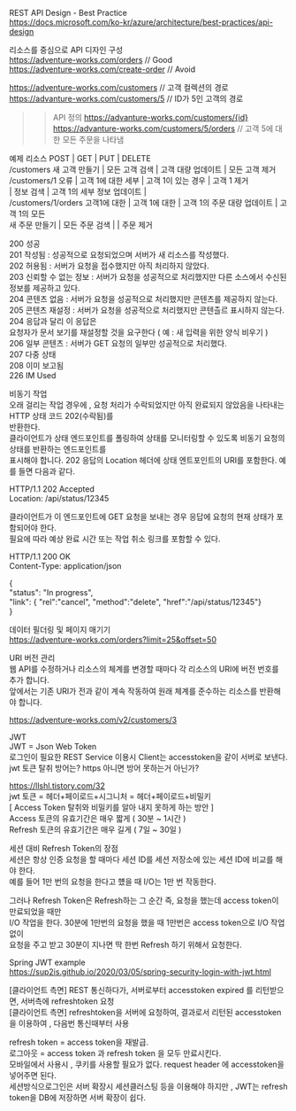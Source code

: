 REST API Design - Best Practice  
https://docs.microsoft.com/ko-kr/azure/architecture/best-practices/api-design  

리소스를 중심으로 API 디자인 구성  
https://adventure-works.com/orders  // Good  
https://adventure-works.com/create-order  // Avoid  
    
https://adventure-works.com/customers  // 고객 컬렉션의 경로  
https://advanture-works.com/customers/5  // ID가 5인 고객의 경로  
 >> API 정의 https://advanture-works.com/customers/{id}  
https://advanture-works.com/customers/5/orders   // 고객 5에 대한 모든 주문을 나타냄  
    
예제
리소스                 POST      | GET           | PUT                | DELETE  
/customers          새 고객 만들기 | 모든 고객 검색     | 고객 대량 업데이트        | 모든 고객 제거   
/customers/1        오류        | 고객 1에 대한 세부  | 고객 1이 있는 경우       | 고객 1 제거   
                              | 정보 검색         | 고객 1의 세부 정보 업데이트 |  
/customers/1/orders 고객1에 대한  | 고객 1에 대한      | 고객 1의 주문 대량 업데이트 | 고객 1의 모든   
                    새 주문 만들기 | 모든 주문 검색     |                     | 주문 제거  
  
200 성공   
201 작성됨 : 성공적으로 요청되었으며 서버가 새 리소스를 작성했다.  
202 허용됨 : 서버가 요청을 접수했지만 아직 처리하지 않았다.  
203 신뢰할 수 없는 정보 : 서버가 요청을 성공적으로 처리했지만 다른 소스에서 수신된 정보를 제공하고 있다.  
204 콘텐츠 없음 : 서버가 요청을 성공적으로 처리했지만 콘텐츠를 제공하지 않는다.  
205 콘텐츠 재설정 : 서버가 요청을 성공적으로 처리했지만 콘텐츨르 표시하지 않는다. 204 응답과 달리 이 응답은   
     요청자가 문서 보기를 재설정할 것을 요구한다 ( 예 : 새 입력을 위한 양식 비우기 )  
206 일부 콘텐츠 : 서버가 GET 요청의 일부만 성공적으로 처리했다.  
207 다중 상태   
208 이미 보고됨  
226 IM Used  
  
비동기 작업  
오래 걸리는 작업 경우에 , 요청 처리가 수락되었지만 아직 완료되지 않았음을 나타내는 HTTP 상태 코드 202(수락됨)를   
반환한다.   
클라이언트가 상태 엔드포인트를 폴링하여 상태를 모니터링할 수 있도록 비동기 요청의 상태를 반환하는 엔드포인트를   
표시해야 합니다. 202 응답의 Location 헤더에 상태 엔트포인트의 URI를 포함한다. 예를 들면 다음과 같다.  
    
HTTP/1.1 202 Accepted  
Location: /api/status/12345  
    
클라이언트가 이 엔드포인트에 GET 요청을 보내는 경우 응답에 요청의 현재 상태가 포함되어야 한다.  
필요에 따라 예상 완료 시간 또는 작업 취소 링크를 포함할 수 있다.  
    
HTTP/1.1 200 OK  
Content-Type: application/json  
    
{  
  "status": "In progress",  
  "link": { "rel":"cancel", "method":"delete", "href":"/api/status/12345"}  
}  
    
데이터 필더링 및 페이지 매기기   
https://adventure-works.com/orders?limit=25&offset=50   
    
URI 버전 관리  
웹 API를 수정하거나 리소스의 체계를 변경할 때마다 각 리소스의 URI에 버전 번호를 추가 합니다.    
앞에서는 기존 URI가 전과 같이 계속 작동하여 원래 체계를 준수하는 리소스를 반환해야 합니다.  
    
https://adventure-works.com/v2/customers/3   
    
    
JWT    
 JWT = Json Web Token     
  로그인이 필요한 REST Service 이용시 Client는 accesstoken을 같이 서버로 보낸다.  
  jwt 토큰 탈취 방어는?  https 아니면 방어 못하는거 아닌가?   
      
https://llshl.tistory.com/32    
  jwt 토큰 = 헤더+페이로드+시그니처 = 헤더+페이로드+비밀키   
[ Access Token 탈취와 비밀키를 알아 내지 못하게 하는 방안 ]    
Access 토큰의 유효기간은 매우 짧게 ( 30분 ~ 1시간 )  
Refresh 토큰의 유효기간은 매우 길게 ( 7일 ~ 30일 )     				
    
세션 대비 Refresh Token의 장점  
세션은 항상 인증 요청을 할 때마다 세션 ID를 세션 저장소에 있는 세션 ID에 비교를 해야 한다.  
예를 들어 1만 번의 요청을 한다고 헀을 때 I/O는 1만 번 작동한다.  
    
그러나 Refresh Token은 Refresh하는 그 순간 즉, 요청을 했는데 access token이 만료되었을 때만  
I/O 작업을 한다. 30분에 1만번의 요청을 했을 때 1만번은 access token으로 I/O 작업 없이   
요청을 주고 받고 30분이 지나면 딱 한번 Refresh 하기 위해서 요청한다.   
    
Spring JWT example  
https://sup2is.github.io/2020/03/05/spring-security-login-with-jwt.html  
    
[클라이언트 측면] REST 통신하다가, 서버로부터 accesstoken expired 를 리턴받으면, 서버측에 refreshtoken 요청  
[클라이언트 측면] refreshtoken을 서버에 요청하여, 결과로서 리턴된 accesstoken 을 이용하여 , 다음번 통신때부터 사용  
    
refresh token = access token을 재발급.   
로그아웃 = access token 과 refresh token 을 모두 만료시킨다.  
모바일에서 사용시 , 쿠키를 사용할 필요가 없다. request header 에 accesstoken을 넣어주면 된다.  
세션방식으로그인은 서버 확장시 세션클러스팅 등을 이용해야 하지만 , JWT는 refresh token을 DB에 저장하면 서버 확장이 쉽다.   
